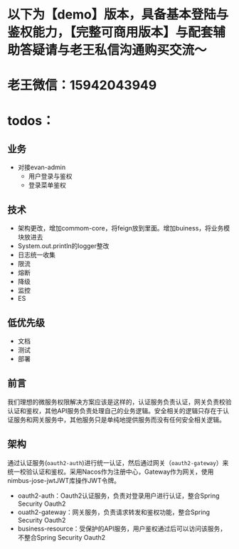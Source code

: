 # 以下为【demo】版本，具备基本登陆与鉴权能力，【完整可商用版本】与配套辅助答疑请与老王私信沟通购买交流～
# 老王微信：15942043949

# todos：
## 业务
- 对接evan-admin
  - 用户登录与鉴权
  - 登录菜单鉴权
## 技术
- 架构更改，增加commom-core，将feign放到里面。增加buiness，将业务模块放进去
- System.out.println的logger整改
- 日志统一收集
- 限流
- 熔断
- 降级
- 监控
- ES

## 低优先级
- 文档
- 测试
- 部署

## 前言
我们理想的微服务权限解决方案应该是这样的，认证服务负责认证，网关负责校验认证和鉴权，其他API服务负责处理自己的业务逻辑。安全相关的逻辑只存在于认证服务和网关服务中，其他服务只是单纯地提供服务而没有任何安全相关逻辑。
## 架构
通过认证服务(`oauth2-auth`)进行统一认证，然后通过网关（`oauth2-gateway`）来统一校验认证和鉴权。采用Nacos作为注册中心，Gateway作为网关，使用nimbus-jose-jwtJWT库操作JWT令牌。
- oauth2-auth：Oauth2认证服务，负责对登录用户进行认证，整合Spring Security Oauth2
- ouath2-gateway：网关服务，负责请求转发和鉴权功能，整合Spring Security Oauth2
- business-resource：受保护的API服务，用户鉴权通过后可以访问该服务，不整合Spring Security Oauth2






